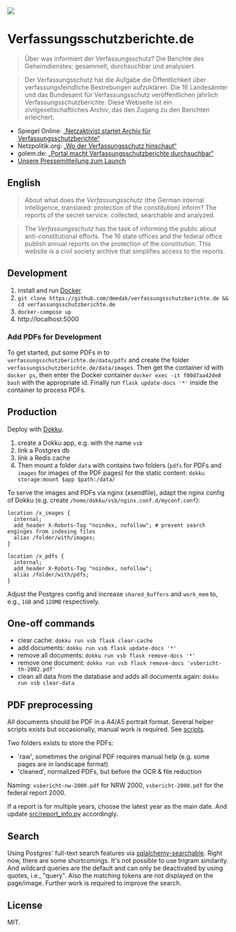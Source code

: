 <img src="https://verfassungsschutzberichte.de/static/thumbnail.jpg">

# Verfassungsschutzberichte.de

> Über was informiert der Verfassungs­schutz? Die Berichte des Geheimdienstes: gesammelt, durchsuchbar und analysiert.

> Der Verfassungsschutz hat die Aufgabe die Öffentlichkeit über verfassungsfeindliche Bestrebungen aufzuklären. Die 16 Landesämter und das Bundesamt für Verfassungsschutz veröffentlichen jährlich Verfassungsschutzberichte. Diese Webseite ist ein zivilgesellschaftliches Archiv, das den Zugang zu den Berichten erleichert.

- Spiegel Online: [„Netzaktivist startet Archiv für Verfassungsschutzberichte“](https://www.spiegel.de/netzwelt/web/netzaktivist-startet-online-archiv-fuer-verfassungsschutzberichte-a-1294435.html)
- Netzpolitik.org: [„Wo der Verfassungsschutz hinschaut“](https://netzpolitik.org/2019/wo-der-verfassungsschutz-hinschaut/)
- golem.de: [„Portal macht Verfassungsschutzberichte durchsuchbar“](https://www.golem.de/news/open-data-portal-macht-verfassungsschutzberichte-durchsuchbar-1911-144768.html)
- [Unsere Pressemitteilung zum Launch](https://codefor.de/blog/Launch-Verfassungsschutzberichte.de.html)

## English

> About what does the _Verfassungsschutz_ (the German internal intelligence, translated: protection of the constitution) inform? The reports of the secret service: collected, searchable and analyzed.

> The _Verfassungsschutz_ has the task of informing the public about anti-constitutional efforts. The 16 state offices and the federal office publish annual reports on the protection of the constitution. This website is a civil society archive that simplifies access to the reports.

## Development

1. install and run [Docker](https://www.docker.com/)
2. `git clone https://github.com/dmedak/verfassungsschutzberichte.de && cd verfassungsschutzberichte.de`
3. `docker-compose up`
4. http://localhost:5000

### Add PDFs for Development

To get started, put some PDFs in to `verfassungsschutzberichte.de/data/pdfs` and create the folder `verfassungsschutzberichte.de/data/images`.
Then get the container id with `docker ps`, then enter the Docker container `docker exec -it f00d7aa42de8 bash` with the appropriate id. Finally run `flask update-docs '*'` inside the container to process PDFs.

## Production

Deploy with [Dokku](https://github.com/dokku/dokku).

1. create a Dokku app, e.g. with the name `vsb`
2. link a Postgres db
3. link a Redis cache
4. Then mount a folder `data` with contains two folders (`pdfs` for PDFs and `images` for images of the PDF pages) for the static content: `dokku storage:mount $app $path:/data/`

To serve the images and PDFs via nginx (xsendfile), adapt the nginx config of Dokku (e.g. create `/home/dokku/vsb/nginx.conf.d/myconf.conf`):

```
location /x_images {
  internal;
  add_header X-Robots-Tag "noindex, nofollow"; # prevent search enginges from indexing files
  alias /folder/with/images;
}

location /x_pdfs {
  internal;
  add_header X-Robots-Tag "noindex, nofollow";
  alias /folder/with/pdfs;
}
```

Adjust the Postgres config and increase `shared_buffers` and `work_mem` to, e.g., `1GB` and `128MB` respectively.

## One-off commands

- clear cache: `dokku run vsb flask clear-cache`
- add documents: `dokku run vsb flask update-docs '*'`
- remove all documents: `dokku run vsb flask remove-docs '*'`
- remove one document: `dokku run vsb flask remove-docs 'vsbericht-th-2002.pdf'`
- clean all data from the database and adds all documents again: `dokku run vsb clear-data`

## PDF preprocessing

All documents should be PDF in a A4/A5 portrait format. Several helper scripts exists but occasionally, manual work is required. See [scripts](scripts).

Two folders exists to store the PDFs:

- 'raw', sometimes the original PDF requires manual help (e.g. some pages are in landscape format)
- 'cleaned', normalized PDFs, but before the OCR & file reduction

Naming: `vsbericht-nw-2000.pdf` for NRW 2000, `vsbericht-2000.pdf` for the federal report 2000.

If a report is for multiple years, choose the latest year as the main date. And update [src/report_info.py](src/report_info.py) accordingly.

## Search

Using Postgres' full-text search features via [sqlalchemy-searchable](https://github.com/kvesteri/sqlalchemy-searchable). Right now, there are some shortcomings. It's not possible to use trigram similarity. And wildcard queries are the default and can only be deactivated by using quotes, i.e., "query". Also the matching tokens are not displayed on the page/image. Further work is required to improve the search.

## License

MIT.
